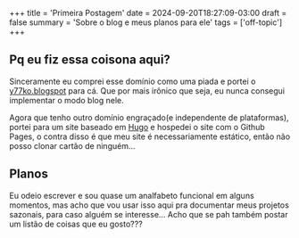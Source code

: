+++
title = 'Primeira Postagem'
date = 2024-09-20T18:27:09-03:00
draft = false
summary = 'Sobre o blog e meus planos para ele'
tags = ['off-topic']
+++

## Pq eu fiz essa coisona aqui?

Sinceramente eu comprei esse domínio como uma piada e portei o [y77ko.blogspot](https://y7kko.blogspot.com) para cá. Que por mais irônico que seja, eu nunca consegui implementar o modo blog nele.

Agora que tenho outro domínio engraçado(e independente de plataformas), portei para um site baseado em [Hugo](https://gohugo.io/) e hospedei o site com o Github Pages, o contra disso é que meu site é necessariamente estático, então não posso clonar cartão de ninguém...

## Planos

Eu odeio escrever e sou quase um analfabeto funcional em alguns momentos, mas acho que vou usar isso aqui pra documentar meus projetos sazonais, para caso alguém se interesse... Acho que se pah também postar um listão de coisas que eu gosto???
